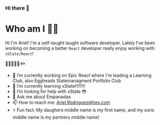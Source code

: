 ### Hi there 👋

<!--
**Ariels713/Ariels713** is a ✨ _special_ ✨ repository because its `README.md` (this file) appears on your GitHub profile.

Here are some ideas to get you started:

- 🔭 I’m currently working on ...
- 🌱 I’m currently learning ...
- 👯 I’m looking to collaborate on ...
- 🤔 I’m looking for help with ...
- 💬 Ask me about ...
- 📫 How to reach me: ...
- 😄 Pronouns: ...
- ⚡ Fun fact: ...
-->

# Who am I 👋🏼

Hi I'm Ariel!
I'm a self-taught taught software developer. Lately I've been working on becoming a better `React` developer
really enjoy working with `xState/React`! 
 
👨‍👩‍👧‍👦🐶🐟
- 🔭 I’m currently working on Epic React where I'm leading a Learning Club, also Eggheads Statemanagment Portfolio Club
- 🌱 I’m currently learning xState!!!!!!!!
- 🤔 I’m looking for help with xState 😳
- 💬 Ask me about Empanadas
- 📫 How to reach me: Ariel.Rodriguez@hey.com
- ⚡ Fun fact: My daughers middle name is my first name, and my sons middle name is my partners middle name!
